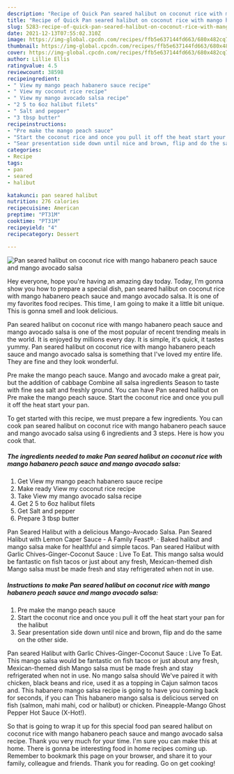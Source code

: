 ```yaml
---
description: "Recipe of Quick Pan seared halibut on coconut rice with mango habanero peach sauce and mango avocado salsa"
title: "Recipe of Quick Pan seared halibut on coconut rice with mango habanero peach sauce and mango avocado salsa"
slug: 5283-recipe-of-quick-pan-seared-halibut-on-coconut-rice-with-mango-habanero-peach-sauce-and-mango-avocado-salsa
date: 2021-12-13T07:55:02.310Z
image: https://img-global.cpcdn.com/recipes/ffb5e637144fd663/680x482cq70/pan-seared-halibut-on-coconut-rice-with-mango-habanero-peach-sauce-and-mango-avocado-salsa-recipe-main-photo.jpg
thumbnail: https://img-global.cpcdn.com/recipes/ffb5e637144fd663/680x482cq70/pan-seared-halibut-on-coconut-rice-with-mango-habanero-peach-sauce-and-mango-avocado-salsa-recipe-main-photo.jpg
cover: https://img-global.cpcdn.com/recipes/ffb5e637144fd663/680x482cq70/pan-seared-halibut-on-coconut-rice-with-mango-habanero-peach-sauce-and-mango-avocado-salsa-recipe-main-photo.jpg
author: Lillie Ellis
ratingvalue: 4.5
reviewcount: 38598
recipeingredient:
- " View my mango peach habanero sauce recipe"
- " View my coconut rice recipe"
- " View my mango avocado salsa recipe"
- "2 5 to 6oz halibut filets"
- " Salt and pepper"
- "3 tbsp butter"
recipeinstructions:
- "Pre make the mango peach sauce"
- "Start the coconut rice and once you pull it off the heat start your pan for the halibut"
- "Sear presentation side down until nice and brown, flip and do the same on the other side."
categories:
- Recipe
tags:
- pan
- seared
- halibut

katakunci: pan seared halibut 
nutrition: 276 calories
recipecuisine: American
preptime: "PT31M"
cooktime: "PT31M"
recipeyield: "4"
recipecategory: Dessert

---
```



![Pan seared halibut on coconut rice with mango habanero peach sauce and mango avocado salsa](https://img-global.cpcdn.com/recipes/ffb5e637144fd663/680x482cq70/pan-seared-halibut-on-coconut-rice-with-mango-habanero-peach-sauce-and-mango-avocado-salsa-recipe-main-photo.jpg)

Hey everyone, hope you're having an amazing day today. Today, I'm gonna show you how to prepare a special dish, pan seared halibut on coconut rice with mango habanero peach sauce and mango avocado salsa. It is one of my favorites food recipes. This time, I am going to make it a little bit unique. This is gonna smell and look delicious.

Pan seared halibut on coconut rice with mango habanero peach sauce and mango avocado salsa is one of the most popular of recent trending meals in the world. It is enjoyed by millions every day. It is simple, it's quick, it tastes yummy. Pan seared halibut on coconut rice with mango habanero peach sauce and mango avocado salsa is something that I've loved my entire life. They are fine and they look wonderful.

Pre make the mango peach sauce. Mango and avocado make a great pair, but the addition of cabbage Combine all salsa ingredients Season to taste with fine sea salt and freshly ground. You can have Pan seared halibut on Pre make the mango peach sauce. Start the coconut rice and once you pull it off the heat start your pan.


To get started with this recipe, we must prepare a few ingredients. You can cook pan seared halibut on coconut rice with mango habanero peach sauce and mango avocado salsa using 6 ingredients and 3 steps. Here is how you cook that.

<!--inarticleads1-->

##### The ingredients needed to make Pan seared halibut on coconut rice with mango habanero peach sauce and mango avocado salsa:

1. Get  View my mango peach habanero sauce recipe
1. Make ready  View my coconut rice recipe
1. Take  View my mango avocado salsa recipe
1. Get 2 5 to 6oz halibut filets
1. Get  Salt and pepper
1. Prepare 3 tbsp butter


Pan Seared Halibut with a delicious Mango-Avocado Salsa. Pan Seared Halibut with Lemon Caper Sauce - A Family Feast®. · Baked halibut and mango salsa make for healthful and simple tacos. Pan seared Halibut with Garlic Chives-Ginger-Coconut Sauce : Live To Eat. This mango salsa would be fantastic on fish tacos or just about any fresh, Mexican-themed dish Mango salsa must be made fresh and stay refrigerated when not in use. 

<!--inarticleads2-->

##### Instructions to make Pan seared halibut on coconut rice with mango habanero peach sauce and mango avocado salsa:

1. Pre make the mango peach sauce
1. Start the coconut rice and once you pull it off the heat start your pan for the halibut
1. Sear presentation side down until nice and brown, flip and do the same on the other side.


Pan seared Halibut with Garlic Chives-Ginger-Coconut Sauce : Live To Eat. This mango salsa would be fantastic on fish tacos or just about any fresh, Mexican-themed dish Mango salsa must be made fresh and stay refrigerated when not in use. No mango salsa should We&#39;ve paired it with chicken, black beans and rice, used it as a topping in Cajun salmon tacos and. This habanero mango salsa recipe is going to have you coming back for seconds, if you can This habanero mango salsa is delicious served on fish (salmon, mahi mahi, cod or halibut) or chicken. Pineapple-Mango Ghost Pepper Hot Sauce (X-Hot!). 

So that is going to wrap it up for this special food pan seared halibut on coconut rice with mango habanero peach sauce and mango avocado salsa recipe. Thank you very much for your time. I'm sure you can make this at home. There is gonna be interesting food in home recipes coming up. Remember to bookmark this page on your browser, and share it to your family, colleague and friends. Thank you for reading. Go on get cooking!
